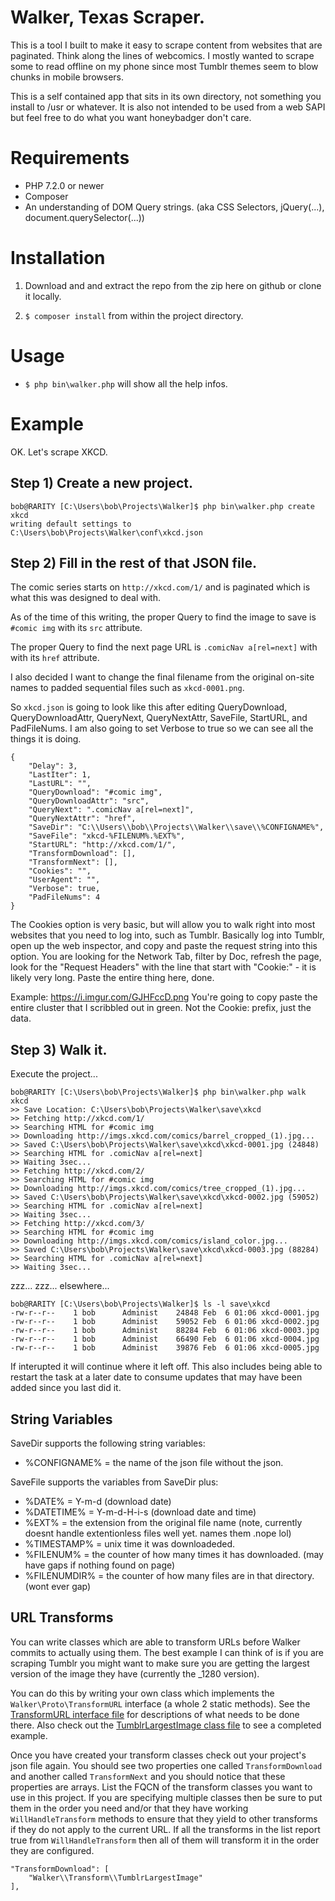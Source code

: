 # Walker, Texas Scraper.

This is a tool I built to make it easy to scrape content from websites that
are paginated. Think along the lines of webcomics. I mostly wanted to scrape
some to read offline on my phone since most Tumblr themes seem to blow chunks
in mobile browsers.

This is a self contained app that sits in its own directory, not something
you install to /usr or whatever. It is also not intended to be used from
a web SAPI but feel free to do what you want honeybadger don't care.

# Requirements

* PHP 7.2.0 or newer
* Composer
* An understanding of DOM Query strings. (aka CSS Selectors, jQuery(...), document.querySelector(...))

# Installation

1. Download and and extract the repo from the zip here on github or clone it
locally.

2. `$ composer install` from within the project directory.

# Usage

* `$ php bin\walker.php` will show all the help infos.

# Example

OK. Let's scrape XKCD.

## Step 1) Create a new project.

	bob@RARITY [C:\Users\bob\Projects\Walker]$ php bin\walker.php create xkcd
	writing default settings to C:\Users\bob\Projects\Walker\conf\xkcd.json

## Step 2) Fill in the rest of that JSON file.

The comic series starts on `http://xkcd.com/1/` and is paginated which is
what this was designed to deal with.

As of the time of this writing, the proper Query to find the image to save
is `#comic img` with its `src` attribute.

The proper Query to find the next page URL is `.comicNav a[rel=next]` with
with its `href` attribute.

I also decided I want to change the final filename from the original on-site
names to padded sequential files such as `xkcd-0001.png`.

So `xkcd.json` is going to look like this after editing QueryDownload,
QueryDownloadAttr, QueryNext, QueryNextAttr, SaveFile, StartURL, and
PadFileNums. I am also going to set Verbose to true so we can see all the
things it is doing.

	{
		"Delay": 3,
		"LastIter": 1,
		"LastURL": "",
		"QueryDownload": "#comic img",
		"QueryDownloadAttr": "src",
		"QueryNext": ".comicNav a[rel=next]",
		"QueryNextAttr": "href",
		"SaveDir": "C:\\Users\\bob\\Projects\\Walker\\save\\%CONFIGNAME%",
		"SaveFile": "xkcd-%FILENUM%.%EXT%",
		"StartURL": "http://xkcd.com/1/",
		"TransformDownload": [],
		"TransformNext": [],
		"Cookies": "",
		"UserAgent": "",
		"Verbose": true,
		"PadFileNums": 4
	}

The Cookies option is very basic, but will allow you to walk right into most
websites that you need to log into, such as Tumblr. Basically log into Tumblr, open up the web inspector, and copy and paste the request string into this option. You are looking for the Network Tab, filter by Doc, refresh the page, look for the "Request Headers" with the line that start with "Cookie:" - it is likely very long. Paste the entire thing here, done.

Example: https://i.imgur.com/GJHFccD.png You're going to copy paste the entire cluster that I scribbled out in green. Not the Cookie: prefix, just the data.

## Step 3) Walk it.

Execute the project...

	bob@RARITY [C:\Users\bob\Projects\Walker]$ php bin\walker.php walk xkcd
	>> Save Location: C:\Users\bob\Projects\Walker\save\xkcd
	>> Fetching http://xkcd.com/1/
	>> Searching HTML for #comic img
	>> Downloading http://imgs.xkcd.com/comics/barrel_cropped_(1).jpg...
	>> Saved C:\Users\bob\Projects\Walker\save\xkcd\xkcd-0001.jpg (24848)
	>> Searching HTML for .comicNav a[rel=next]
	>> Waiting 3sec...
	>> Fetching http://xkcd.com/2/
	>> Searching HTML for #comic img
	>> Downloading http://imgs.xkcd.com/comics/tree_cropped_(1).jpg...
	>> Saved C:\Users\bob\Projects\Walker\save\xkcd\xkcd-0002.jpg (59052)
	>> Searching HTML for .comicNav a[rel=next]
	>> Waiting 3sec...
	>> Fetching http://xkcd.com/3/
	>> Searching HTML for #comic img
	>> Downloading http://imgs.xkcd.com/comics/island_color.jpg...
	>> Saved C:\Users\bob\Projects\Walker\save\xkcd\xkcd-0003.jpg (88284)
	>> Searching HTML for .comicNav a[rel=next]
	>> Waiting 3sec...

zzz... zzz... elsewhere...

	bob@RARITY [C:\Users\bob\Projects\Walker]$ ls -l save\xkcd
	-rw-r--r--    1 bob      Administ    24848 Feb  6 01:06 xkcd-0001.jpg
	-rw-r--r--    1 bob      Administ    59052 Feb  6 01:06 xkcd-0002.jpg
	-rw-r--r--    1 bob      Administ    88284 Feb  6 01:06 xkcd-0003.jpg
	-rw-r--r--    1 bob      Administ    66490 Feb  6 01:06 xkcd-0004.jpg
	-rw-r--r--    1 bob      Administ    39876 Feb  6 01:06 xkcd-0005.jpg

If interupted it will continue where it left off. This also includes being able
to restart the task at a later date to consume updates that may have been added
since you last did it.

## String Variables

SaveDir supports the following string variables:

* %CONFIGNAME% = the name of the json file without the json.

SaveFile supports the variables from SaveDir plus:

* %DATE% = Y-m-d (download date)
* %DATETIME% = Y-m-d-H-i-s (download date and time)
* %EXT% = the extension from the original file name (note, currently doesnt handle extentionless files well yet. names them .nope lol)
* %TIMESTAMP% = unix time it was downloadeded.
* %FILENUM% = the counter of how many times it has downloaded. (may have gaps if nothing found on page)
* %FILENUMDIR% = the counter of how many files are in that directory. (wont ever gap)

## URL Transforms

You can write classes which are able to transform URLs before Walker commits
to actually using them. The best example I can think of is if you are scraping
Tumblr you might want to make sure you are getting the largest version of the
image they have (currently the _1280 version).

You can do this by writing your own class which implements the
`Walker\Proto\TransformURL` interface (a whole 2 static methods). See the
[TransformURL interface file](core/Walker/Proto/TransformURL.php) for
descriptions of what needs to be done there. Also check out the
[TumblrLargestImage class file](core/Walker/Transform/TumblrLargestImage.php)
to see a completed example.

Once you have created your transform classes check out your project's json file
again. You should see two properties one called `TransformDownload` and another
called `TransformNext` and you should notice that these properties are arrays.
List the FQCN of the transform classes you want to use in this project. If you
are specifying multiple classes then be sure to put them in the order you need
and/or that they have working `WillHandleTransform` methods to ensure that they
yield to other transforms if they do not apply to the current URL. If all the
transforms in the list report true from `WillHandleTransform` then all of them
will transform it in the order they are configured.


	"TransformDownload": [
		"Walker\\Transform\\TumblrLargestImage"
	],

